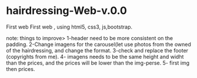 # hairdressing-Web-v.0.0
First web
First web , using html5, css3, js,bootstrap.

note: things to improve> 
1-header need to be more consistent on the padding.
2-Change imagens for the carousel(let use photos from the owned of the hairdressing, and change the format.
3-check and replace the footer (copyrights from me).
4- imagens needs to be the same height and widht than the prices, and the prices will be lower than the img-perse.
5- first img then prices.
